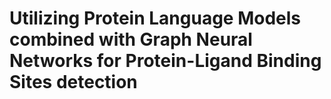 # Utilizing Protein Language Models combined with Graph Neural Networks for Protein-Ligand Binding Sites detection
